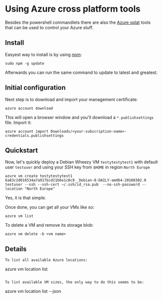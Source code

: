 # Using Azure cross platform tools

Besides the powershell commandlets there are also the [Azure xplat](https://github.com/Azure/azure-xplat-cli) tools that can be used to control your Azure stuff.
## Install
Easyest way to install is by using [npm](https://www.npmjs.com/):
```
sudo npm -g update
```
Afterwards you can run the same command to update to latest and greatest.

## Initial configuration
Next step is to download and import your management certificate:
```
azure account download
```
This will open a browser window and you'll download a `*.publishsettings` file.
Import it:
```
azure account import Downloads/<your-subscription-name>-credentials.publishsettings
```

## Quickstart
Now, let's quickly deploy a Debian Wheezy VM `testytestytest1` with default user `testuser` and using your SSH key from `$HOME` in region `North Europe`
```
azure vm create testytestytest1 6a83c2d016534a7a917bcd21b6e1c0c9__Debian-8-DAILY-amd64-20160302.0 testuser --ssh --ssh-cert ~/.ssh/id_rsa.pub  --no-ssh-password --location "North Europe"
```
Yes, it is that simple.

Once done, you can get all your VMs like so:
```
azure vm list
```

To delete a VM and remove its storage blob:

```
azure vm delete -b <vm name>
```

## Details
```
To list all available Azure locations:
```
azure vm location list
```

To list available VM sizes, the only way to do this seems to be:
```
azure vm location list --json
```
